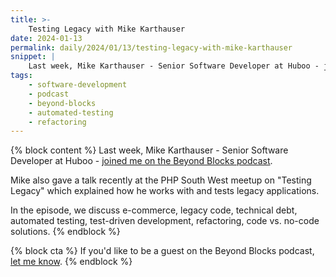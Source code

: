 ```yaml
---
title: >-
    Testing Legacy with Mike Karthauser
date: 2024-01-13
permalink: daily/2024/01/13/testing-legacy-with-mike-karthauser
snippet: |
    Last week, Mike Karthauser - Senior Software Developer at Huboo - joined me on the Beyond Blocks podcast.
tags:
    - software-development
    - podcast
    - beyond-blocks
    - automated-testing
    - refactoring
---
```


{% block content %}
Last week, Mike Karthauser - Senior Software Developer at Huboo - [joined me on the Beyond Blocks podcast]({{site.url}}/podcast/7-mike-karthauser-testing-legacy).

Mike also gave a talk recently at the PHP South West meetup on "Testing Legacy" which explained how he works with and tests legacy applications.

In the episode, we discuss e-commerce, legacy code, technical debt, automated testing, test-driven development, refactoring, code vs. no-code solutions.
{% endblock %}

{% block cta %}
If you'd like to be a guest on the Beyond Blocks podcast, [let me know](https://forms.gle/aBEtfu9tkhjJSdhd8).
{% endblock %}
